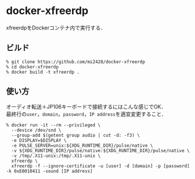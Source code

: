 # docker-xfreerdp
xfreerdpをDockerコンテナ内で実行する．

## ビルド
```
% git clone https://github.com/mi2428/docker-xfreerdp
% cd docker-xfreerdp
% docker build -t xfreerdp .
```

## 使い方
オーディオ転送＋JP106キーボードで接続するにはこんな感じでOK．  
最終行の`user`，`domain`，`password`，`IP address`を適宜変更すること．
```
% docker run -it --rm --privileged \
  --device /dev/snd \
  --group-add $(getent group audio | cut -d: -f3) \
  -e DISPLAY=$DISPLAY \
  -e PULSE_SERVER=unix:${XDG_RUNTIME_DIR}/pulse/native \
  -v ${XDG_RUNTIME_DIR}/pulse/native:${XDG_RUNTIME_DIR}/pulse/native \
  -v /tmp/.X11-unix:/tmp/.X11-unix \
  xfreerdp \
  xfreerdp -f --ignore-certificate -u [user] -d [domain] -p [password] -k 0xE0010411 -sound [IP address]
```
